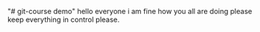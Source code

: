 "# git-course demo" 
hello everyone i am fine how you all are doing 
please keep everything in control please.